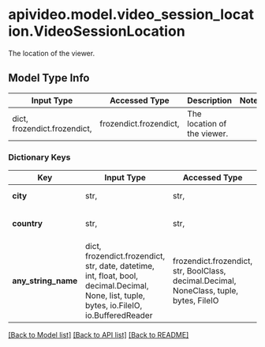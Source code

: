 # apivideo.model.video_session_location.VideoSessionLocation

The location of the viewer.

## Model Type Info
Input Type | Accessed Type | Description | Notes
------------ | ------------- | ------------- | -------------
dict, frozendict.frozendict,  | frozendict.frozendict,  | The location of the viewer. | 

### Dictionary Keys
Key | Input Type | Accessed Type | Description | Notes
------------ | ------------- | ------------- | ------------- | -------------
**city** | str,  | str,  | The city of the viewer. | [optional] 
**country** | str,  | str,  | The country of the viewer. | [optional] 
**any_string_name** | dict, frozendict.frozendict, str, date, datetime, int, float, bool, decimal.Decimal, None, list, tuple, bytes, io.FileIO, io.BufferedReader | frozendict.frozendict, str, BoolClass, decimal.Decimal, NoneClass, tuple, bytes, FileIO | any string name can be used but the value must be the correct type | [optional]

[[Back to Model list]](../../README.md#documentation-for-models) [[Back to API list]](../../README.md#documentation-for-api-endpoints) [[Back to README]](../../README.md)

